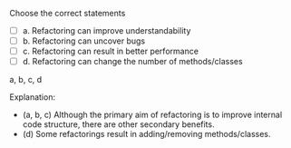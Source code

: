 <panel header="{{ icon_Q_A }} Results of Refactoring">
<question>

Choose the correct statements

- [ ] a. Refactoring can improve understandability
- [ ] b. Refactoring can uncover bugs
- [ ] c. Refactoring can result in better performance
- [ ] d. Refactoring can change the number of methods/classes

<div slot="answer">

a, b, c, d

Explanation: 
* (a, b, c) Although the primary aim of refactoring is to improve internal code structure, there are other secondary benefits. 
* (d) Some refactorings result in adding/removing methods/classes.

</div>
</question>
</panel>
